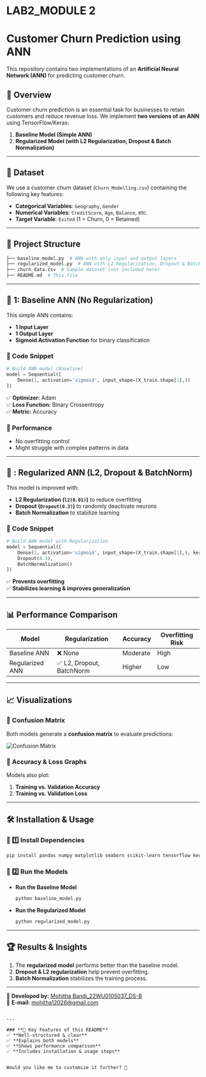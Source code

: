 # LAB2_MODULE 2
# Customer Churn Prediction using ANN

This repository contains two implementations of an **Artificial Neural Network (ANN)** for predicting customer churn.

## 📌 Overview
Customer churn prediction is an essential task for businesses to retain customers and reduce revenue loss. We implement **two versions of an ANN** using TensorFlow/Keras:

1. **Baseline Model (Simple ANN)**
2. **Regularized Model (with L2 Regularization, Dropout & Batch Normalization)**

---

## 🚀 Dataset
We use a customer churn dataset (`Churn_Modelling.csv`) containing the following key features:
- **Categorical Variables**: `Geography`, `Gender`
- **Numerical Variables**: `CreditScore`, `Age`, `Balance`, etc.
- **Target Variable**: `Exited` (1 = Churn, 0 = Retained)

---

## 📂 Project Structure

```bash
├── baseline_model.py  # ANN with only input and output layers
├── regularized_model.py  # ANN with L2 Regularization, Dropout & BatchNorm
├── churn_data.csv  # Sample dataset (not included here)
├── README.md  # This file
```

---

## 📌 1: Baseline ANN (No Regularization)
This simple ANN contains:
- **1 Input Layer**
- **1 Output Layer**
- **Sigmoid Activation Function** for binary classification

### **🔹 Code Snippet**
```python
# Build ANN model (Baseline)
model = Sequential([
    Dense(1, activation='sigmoid', input_shape=(X_train.shape[1],))
])
```
✅ **Optimizer:** Adam  
✅ **Loss Function:** Binary Crossentropy  
✅ **Metric:** Accuracy  

### **🔹 Performance**
- No overfitting control  
- Might struggle with complex patterns in data  

---

## 📌 : Regularized ANN (L2, Dropout & BatchNorm)
This model is improved with:
- **L2 Regularization (`l2(0.01)`)** to reduce overfitting  
- **Dropout (`Dropout(0.3)`)** to randomly deactivate neurons  
- **Batch Normalization** to stabilize learning  

### **🔹 Code Snippet**
```python
# Build ANN model with Regularization
model = Sequential([
    Dense(1, activation='sigmoid', input_shape=(X_train.shape[1],), kernel_regularizer=l2(0.01)),
    Dropout(0.3),
    BatchNormalization()
])
```
✅ **Prevents overfitting**  
✅ **Stabilizes learning & improves generalization**  

---

## 📊 Performance Comparison

| Model  | Regularization | Accuracy  | Overfitting Risk |
|--------|--------------|-----------|-----------------|
| Baseline ANN | ❌ None | Moderate | High |
| Regularized ANN | ✅ L2, Dropout, BatchNorm | Higher | Low |

---

## 📈 Visualizations
### **🔹 Confusion Matrix**
Both models generate a **confusion matrix** to evaluate predictions:

![Confusion Matrix](confusion_matrix.png)

### **🔹 Accuracy & Loss Graphs**
Models also plot:
1. **Training vs. Validation Accuracy**
2. **Training vs. Validation Loss**

---

## 🛠️ Installation & Usage
### **📌 1️⃣ Install Dependencies**
```bash
pip install pandas numpy matplotlib seaborn scikit-learn tensorflow keras
```

### **📌 2️⃣ Run the Models**
- **Run the Baseline Model**
  ```bash
  python baseline_model.py
  ```
- **Run the Regularized Model**
  ```bash
  python regularized_model.py
  ```

---

## 🏆 Results & Insights
1. The **regularized model** performs better than the baseline model.
2. **Dropout & L2 regularization** help prevent overfitting.
3. **Batch Normalization** stabilizes the training process.

---


🔗 **Developed by:** [Mohitha Bandi_22WU0105037_DS-B](https://github.com/id12026)  
📧 **E-mail:** mohitha12026@gmail.com
```

---

### **📌 Key Features of this README**
✅ **Well-structured & clear**  
✅ **Explains both models**  
✅ **Shows performance comparison**  
✅ **Includes installation & usage steps**  


Would you like me to customize it further? 🚀
